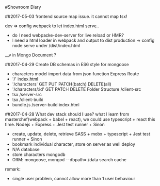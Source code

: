 #Showroom Diary

##2017-05-03
frontend source map issue. it cannot map tsx!

dev => config webpack to let index.html serve..
 - do I need webpacke-dev-server for live reload or HMR?
 - I need a html loader in webpack and output to dist
production => config node serve under /dist/index.html

__v in Mongo Document ?


##2017-04-29
Create DB schemas in ES6 style for mongoose
 - characters model
import data from json function
Express Route
 - '/' index.html
 - '/characters' GET PUT PATCH(batch) DELETE(all)
 - '/characters/:id' GET PATCH DELETE
Folder Structure
/client-src
 - tsx
/server-src
 - tsx
/client-build
 - bundle.js
/server-build
index.html


##2017-04-28
What dev stack should I use?
what I learn from masterchef(webpack + babel + react), we could use typescript + react this time.
Nodejs + Express + Jest test runner + Sinon
 - create, update, delete, retrieve
SASS + mobx + typescript + Jest test runner + Sinon
 - bookmark individual character, store on server as well
deploy
 - N/A
database
 - store characters mongodb
 - ORM: mongoose, mongod --dbpath=./data
search
cache

remark:
 - single user problem, cannot allow more than 1 user behaviour


